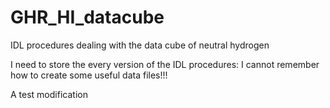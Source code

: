# GHR_HI_datacube
IDL procedures dealing with the data cube of neutral hydrogen

I need to store the every version of the IDL procedures: I cannot remember how to create some useful data files!!!

A test modification
